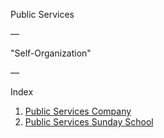 Public Services

—

"Self-Organization"

—

Index

1. [Public Services Company](#)
2. [Public Services Sunday School](#)
